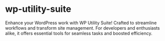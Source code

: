 # wp-utility-suite
Enhance your WordPress work with WP Utility Suite! Crafted to streamline workflows and transform site management. For developers and enthusiasts alike, it offers essential tools for seamless tasks and boosted efficiency.
